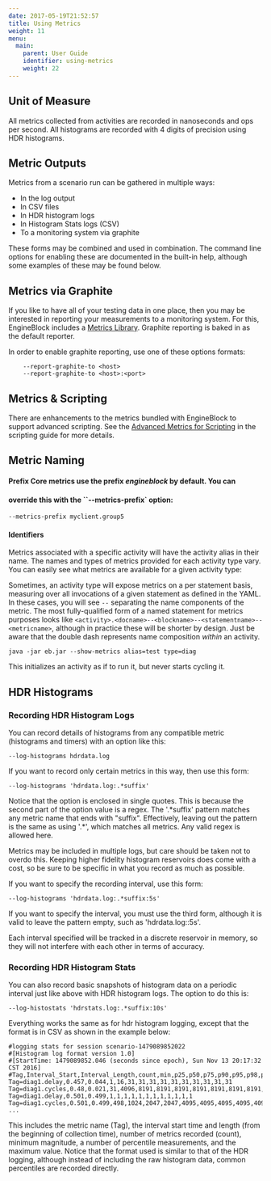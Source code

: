 ```yaml
---
date: 2017-05-19T21:52:57
title: Using Metrics
weight: 11
menu:
  main:
    parent: User Guide
    identifier: using-metrics
    weight: 22
---
```


## Unit of Measure

All metrics collected from activities are recorded in nanoseconds and ops per
second. All histograms are recorded with 4 digits of precision using HDR
histograms.

## Metric Outputs

Metrics from a scenario run can be gathered in multiple ways:

- In the log output
- In CSV files
- In HDR histogram logs
- In Histogram Stats logs (CSV)
- To a monitoring system via graphite

These forms may be combined and used in combination. The command line options
for enabling these are documented in the built-in help, although some examples
of these may be found below.

## Metrics via Graphite

If you like to have all of your testing data in one place, then you may be
interested in reporting your measurements to a monitoring system. For this,
EngineBlock includes a [Metrics Library](https://github.com/dropwizard/metrics).
Graphite reporting is baked in as the default reporter.

In order to enable graphite reporting, use one of these options formats:
~~~
    --report-graphite-to <host>
    --report-graphite-to <host>:<port>
~~~

## Metrics & Scripting

There are enhancements to the metrics bundled with EngineBlock to support
advanced scripting. See the [Advanced Metrics for
Scripting](/user-guide/scripting/#enhanced-metrics-for-scripting) in the
scripting guide for more details.

## Metric Naming

#### Prefix Core metrics use the prefix _engineblock_ by default. You can
#### override this with the ``--metrics-prefix` option:

    --metrics-prefix myclient.group5

#### Identifiers

Metrics associated with a specific activity will have the activity alias in
their name. The names and types of metrics provided for each activity type vary.
You can easily see what metrics are available for a given activity type:

Sometimes, an activity type will expose metrics on a per statement basis,
measuring over all invocations of a given statement as defined in the YAML. In
these cases, you will see `--` separating the name components of the metric. The
most fully-qualified form of a named statement for metrics purposes looks like
`<activity>.<docname>--<blockname>--<statementname>--<metricname>`, although in
practice these will be shorter by design. Just be aware that the double dash
represents name composition *within* an activity.

~~~
java -jar eb.jar --show-metrics alias=test type=diag
~~~

This initializes an activity as if to run it, but never starts cycling it. 

## HDR Histograms

### Recording HDR Histogram Logs

You can record details of histograms from any compatible metric (histograms and
timers) with an option like this:

~~~
--log-histograms hdrdata.log
~~~

If you want to record only certain metrics in this way, then use this form:

~~~
--log-histograms 'hdrdata.log:.*suffix'
~~~

Notice that the option is enclosed in single quotes. This is because the second
part of the option value is a regex. The '.*suffix' pattern matches any metric
name that ends with "suffix". Effectively, leaving out the pattern is the same
as using '.\*', which matches all metrics. Any valid regex is allowed here.

Metrics may be included in multiple logs, but care should be taken not to overdo
this. Keeping higher fidelity histogram reservoirs does come with a cost, so be
sure to be specific in what you record as much as possible.

If you want to specify the recording interval, use this form:

~~~
--log-histograms 'hdrdata.log:.*suffix:5s'
~~~

If you want to specify the interval, you must use the third form, although it is
valid to leave the pattern empty, such as 'hdrdata.log::5s'.

Each interval specified will be tracked in a discrete reservoir in memory, so they
will not interfere with each other in terms of accuracy.

### Recording HDR Histogram Stats

You can also record basic snapshots of histogram data on a periodic interval
just like above with HDR histogram logs. The option to do this is:

~~~
--log-histostats 'hdrstats.log:.*suffix:10s'
~~~

Everything works the same as for hdr histogram logging, except that the format
is in CSV as shown in the example below:

~~~
#logging stats for session scenario-1479089852022
#[Histogram log format version 1.0]
#[StartTime: 1479089852.046 (seconds since epoch), Sun Nov 13 20:17:32 CST 2016]
#Tag,Interval_Start,Interval_Length,count,min,p25,p50,p75,p90,p95,p98,p99,p999,p9999,max
Tag=diag1.delay,0.457,0.044,1,16,31,31,31,31,31,31,31,31,31,31
Tag=diag1.cycles,0.48,0.021,31,4096,8191,8191,8191,8191,8191,8191,8191,8191,8191,2097151
Tag=diag1.delay,0.501,0.499,1,1,1,1,1,1,1,1,1,1,1,1
Tag=diag1.cycles,0.501,0.499,498,1024,2047,2047,4095,4095,4095,4095,4095,4095,4095,4194303
...
~~~

This includes the metric name (Tag), the interval start time and length (from
the beginning of collection time), number of metrics recorded (count), minimum
magnitude, a number of percentile measurements, and the maximum value. Notice
that the format used is similar to that of the HDR logging, although instead of
including the raw histogram data, common percentiles are recorded directly.

